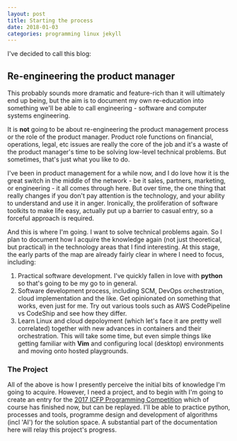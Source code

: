 ```yaml
---
layout: post
title: Starting the process
date: 2018-01-03
categories: programming linux jekyll
---
```

I've decided to call this blog:
## Re-engineering the product manager

This probably sounds more dramatic and feature-rich than it will ultimately end up being, but the aim is to document my own re-education into something we'll be able to call engineering - software and computer systems engineering.  

It is **not** going to be about re-engineering the product management process or the role of the product manager.  Product role functions on financial, operations, legal, etc issues are really the core of the job and it's a waste of the product manager's time to be solving low-level technical problems.  But sometimes, that's just what you like to do.

I've been in product management for a while now, and I do love how it is the great switch in the middle of the network - be it sales, partners, marketing, or engineering - it all comes through here.  But over time, the one thing that really changes if you don't pay attention is the technology, and your ability to understand and use it in anger.  Ironically, the proliferation of software toolkits to make life easy, actually put up a barrier to casual entry, so a forceful approach is required.

And this is where I'm going.  I want to solve technical problems again.  So I plan to document how I acquire the knowledge again (not just theoretical, but practical) in the technology areas that I find interesting.  At this stage, the early parts of the map are already fairly clear in where I need to focus, including:
1. Practical software development.  I've quickly fallen in love with **python** so that's going to be my go to in general.
2. Software development process, including SCM, DevOps orchestration, cloud implementation and the like.  Get opinionated on something that works, even just for me.  Try out various tools such as AWS CodePipeline vs CodeShip and see how they differ.
3. Learn Linux and cloud depoloyment (which let's face it are pretty well correlated) together with new advances in containers and their orchestration. This will take some time, but even simple things like getting familiar with **Vim** and configuring local (desktop) environments and moving onto hosted playgrounds.

### The Project
All of the above is how I presently perceive the initial bits of knowledge I'm going to acquire.  However, I need a project, and to begin with I'm going to create an entry for the [2017 ICFP Programming Competition][icfp-2017] which of course has finished now, but can be replayed.  I'll be able to practice python, processes and tools, programme design and development of algorithms (incl 'AI') for the solution space. A substantial part of the documentation here will relay this project's progress.

[icfp-2017]: https://icfpcontest2017.github.io

 
